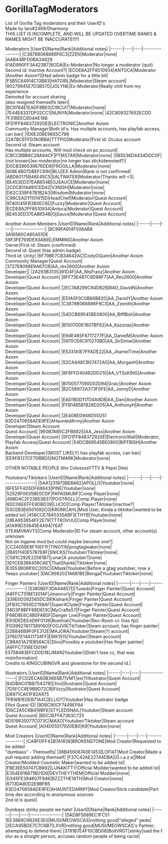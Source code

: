 # GorillaTagModerators
List of Gorilla Tag moderators and their UserID's<br />
Made by lars#2469/0harmony<br />
THIS LIST IS INCOMPLETE, AND WILL BE UPDATED OVERTIME
RANKS & NAMES MIGHT BE INACCURATE!!!!!

Moderators
|UserID|Name|Rank|Additional notes|
|------|----|----|----------------|
|C3878B068886F6C3|ZZEN|Moderator|none|
|AAB44BFD0BA34829<br>61AD990FF3A423B7|BODA|Ex-Moderator|No longer a moderator (quit)<br>Second id: Inactive Account?|
|ECDE8A2FF8510934|ANTOCA|Moderator<br>(Another Axiom?)|Had admin badge for a little bit|
|F5B5C64914C13B83|HATGIRL|Moderator|Steam account|
|80279945E7D3B57D|JOLYNE|Ex-Moderator|Really chill from my experience<br>Demoted for account sharing<br>(also resigned themselfs later)|
|BC9764E1EADF8BE0|CIRCUIT|Moderator|none|
|7E44E8337DF02CC1|NUNYA|Moderator|none|
|42C809327652ECDD<br>7F31BEEC604AE18B<br>5FD1FF848372920E|ELECTRONIC|Another Axiom<br>Community Manager|Both id's: Has multiple accounts, has playfab access, can ban|
|1D6E20BE9655C798<br>22A7BCEFFD7A0BBA|TTTPIG|Moderator|First id: Oculus account<br>Second id: Steam account<br>Has multiple accounts, Will mod check on pc account|
|CBCCBBB6C28A94CF|PTMSTAR|Moderator|none|
|5B5536D4434DDC0F|{not known}|ex-moderator|no longer has stick(demoted?)|
|D0CB396539676DD8|FROGILLA|Moderator|none|
|608E4B07DBEFC690|BLU|EX Admin|Rank is not confirmed|
|ABD60175B46E45C5|SALTWATER|Moderator|Thanks will <3|
|6E453ED37EAB654B|OJSAUCE|Moderator|none|
|2CDCB11A891CED42|V3NISH|Moderator|none|
|D62C339F67B1B2A3|Wisdom|Moderator|none|
|C98CEAD11101415D|HeadChef|Moderator|Quest Account|
|9740045FB3B0EC6D|Fuzzy|Moderator|Quest Account|
|ECDE8A2FF8510934|Antoca|Moderator|Quest Account|
|6E453ED37EAB654B|OjSauce|Moderator|Quest Account|

Another Axiom Members
|UserID|Name|Rank|Additional notes|
|------|----|----|----------------|
|BC99FA914F506AB8<br>3A16560CA65A51DE<br>59F3FE769DE93AB9|LEMMING|Another Axiom<br>Owner|First id: Steam (confirmed)<br>Second id: Quest (has admin badge)<br>Third id: Unity|
|6F79BE7CB34642AC|CodyOQuinn|Another Axiom<br>Community Manager|Quest Account|
|3727E8098E9A67CB|AA_rev2600|Another Axiom<br>Developer||
|2A293B3135391D4F|AA_NtsFranz|Another Axiom<br>Developer|Quest Account|
|8FF73E4B7C9D86F7|AA_Rev2600|Another Axiom<br>Developer|Quest Account|
|2EC7AB299C94DB2B|RAD_DavidN|Another Axiom<br>Developer|Quest Account|
|E51A5F0C0B66B820|AA_DavidY|Another Axiom<br>Developer|Quest Account|
|C3878B068886F6C3|AA_Zzenith|Another Axiom<br>Developer|Quest Account|
|54DCB69545BE0800|AA_BiffBish|Another Axiom<br>Developer|Quest Account|
|B15070DE1807BF62|AA_Kazznaz|Another Axiom<br>Developer|Quest Account|
|E94E485F8717277F|AA_DanielM|Another Axiom<br>Developer|Quest Account|
|5970CE6C911270BD|AA_SirDimwi|Another Axiom<br>Developer|Quest Account|
|E5331A1E7FFADE22|AA_JhamelTime|Another Axiom<br>Developer|Quest Account|
|52CA4A8CB07472A0|AA_MorganH|Another Axiom<br>Developer|Quest Account|
|8F6FFD40482DD210|AA_VTSxKING|Another Axiom<br>Developer|Quest Account|
|B700577590D02D94|Graic|Another Axiom<br>Developer|Quest Account|
|B2C58972A373F0FE|AA_JonnyD|Another Axiom<br>Developer|Quest Account|
|EAD1B0D117D4A9D8|AA_Dani|Another Axiom<br>Developer|Quest Account|
|FFB1485B1828D205|AA_AnthonyH|Another Axiom<br>Developer|Quest Account|
|2E408ED946D55D51<br>83D2470658ADE9FE|AHauntedArmy|Another Axiom<br>Developer|Steam Account<br>Quest Account|
|9E0B7AB5C2FB8825|AA_Jess|Another Axiom<br>Developer|Quest Account|
|5FD1FF848372920E|ElectronicWall|Moderator, Playfab Access|Quest Account|
|54DCB69545BE0800|BIFFBISH|Another Axiom<br>Backend Developer|(MOST LIKELY) has playfab access, can ban|
|EE9FB127CF7DBBD5|NOTMARK|Moderator|none|

OTHER NOTABLE PEOPLE (thx ColossusYTTV & Pepsi Dee)

Youtubers/Tiktokers
|UserID|Name|Rank|Additional notes|
|------|----|----|----------------|
|5AA1231973BE8A62|APOLLO|Youtuber|none|
|6FE5FF4D5DF68843|PINE|Youtuber|none|
|52529F0635BE0CDF|PAPASMURF|Comp Player|none|
|498D4C2F23853B37|POGTROLL|Comp Player|none|
|6DC06EEFFE9DBD39|LUCIO|Comp Player/Tiktoker|inactive?|
|53CEB3E6501092C0|KRONICAHL|Mod User, Kinda a tiktoker|wanted to be added lol|
|458CCE7845335ABF|ETHYB|Youtuber|none|
|28EA953654FF2E79|TTTKOVUU|Comp Player|none|
|A1A99D33645E4A94|YEAT<br>STEAMVRAVTS|Comp Moderator|ID For steam account, other account(s) unknown<br>Not on ingame mod but could maybe become one?|
|CC24059E8F10EF1F|TINOTIN|progtagleaker|none|
|2B451140E57B7E8F|SNICKS|Youtuber/Tiktoker|none|
|C581C292E22561B7|Lunar|A youtuber?|none|
|3D1CEB386458CAE1|ThatSharkk|Tiktoker|none|
|E3553B08810C205C|GMask|Youtuber|Before a gtag youtuber, now a Yeeps youtuber|
|DAC8982021A6B1BE|Bengal|Youtuber/Tiktoker|none|

Finger Painters
|UserID|Name|Rank|Additional notes|
|------|----|----|----------------|
|5380BEF3DA4A857D|Tuxedo|Finger Painter|Quest Account|
|A6FFC7318E1301AF|Jmancurly|Finger Painter|Quest Account|
|339E0D392565DC39|Kishark|Finger Painter|Quest Account|
|2FB3C7950D2159AF|SuperXClyde|Finger Painter|Quest Account|
|38D3F8BFF88D613C|MyCrafts57|Finger Painter|Quest Account|
|F69D8E6C4B0FAB5F|Danger Live|Finger Painter|Quest Account|
|E93DEDEE4D6F0139|Boethiah|Youtuber|Rec-Room cc (has fp)|
|FD39927817389160|FOOJVR|TikToker|Steam account, has finger painter|
|22B846B9F0FE312E|MAJORA|Youtuber|Steam(?) account|
|378D7E14A11734FF|ERIK1515|Youtuber|Steam account|
|CB8A51A21EB56ACE|Slixx|Possibly a youtuber|Has finger painter|
|A6FFC7318E1301AF<br>E5758483EFCD0D18|JMAN|Youtuber|(Didn't lose cc, that was misinformation)<br>Credits to KINGCUBINGVR and glowstone for the second id.|

Illustrators
|UserID|Name|Rank|Additional notes|
|------|----|----|----------------|
|FCD2ECA60B3665B7|VMT|ex(?)Illustrator|Quest Account|
|84DBAC01B8754379|Chivi|Illustrator|Quest Account|
|7D5FCC8E9B9D72CB|Fiizzy|Illustrator|Quest Account|
|D6971CA01F82A975<br>7FB16B1EDEB71A4C|ELLIOT|Youtuber|Has illustrator badge<br>Elliot Quest ID|
|9DBC90CF7449EF64<br>1D6C2A5C6B419BFE|STYLEDSNAIL|Youtuber|Steam account<br>Quest Account|
|BDC3EFFA7363C725<br>6D519835077C073C|MAXO|Youtuber/Tiktoker|Steam account<br>Quest Account|
|A04005517920EB0|K9|Youtuber|none|

Mod Creators
|UserID|Name|Rank|Additional notes|
|------|----|----|----------------|
|CA8FDFF42B7A1836|BROKENSTONE|Mod Creator|Requested to be added<br>"dumbass" - Themselfs|
|36B456067A5E1453|LOFIAT|Mod Creator|Made a pull request adding themself|
|F37C42AE22744DBA|[G.r.a.z.e]|Mod Creator/Modded Cosmetic Maker|wanted to be added lol|
|FBE3EE50747CB892|LUNAKITTY|Official Modder|wanted to be added lol|
|E354E818871BD1D8|DEVTHEYTHEM|Official Modder|none|
|D345FE394607F946|BZZZTHE18TH|Mod Creator|none|
|6713DA80D2E9BFB5<br>83D2470658ADE9FE|AHAUNTEDARMY|Mod Creator/Stick candidate|Part time dev according to anonymous sources<br>2nd id is quest|

Dumbass stinky people we hate!
|UserID|Name|Rank|Additional notes|
|------|----|----|----------------|
|DAD8F5689EC1FC51<br>1EE38B9C6B26E3E0|MUSI/MEOWSCAS|nothing good|"alleged" pedo|
|2ECA95BDE7C7C6B7|LXVR|nothing good|MUSI/MEOWSCAS's Partner, attempting to defend them|
|3791B7E4F10CBD08|BoltVRGT|stinky|said the f slur as a straight person, accuses random people of being racist|
